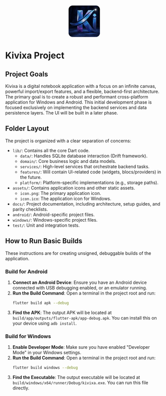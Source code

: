 <p align="center">
   <img src="../assets/icon.png" alt = "kivixa icon" height="100", width = "100">
</p>

# Kivixa Project

## Project Goals

Kivixa is a digital notebook application with a focus on an infinite canvas, powerful import/export features, and a flexible, backend-first architecture. The primary goal is to create a robust and performant cross-platform application for Windows and Android. This initial development phase is focused exclusively on implementing the backend services and data persistence layers. The UI will be built in a later phase.

## Folder Layout

The project is organized with a clear separation of concerns:

- `lib/`: Contains all the core Dart code.
  - `data/`: Handles SQLite database interaction (Drift framework).
  - `domain/`: Core business logic and data models.
  - `services/`: High-level services that orchestrate backend tasks.
  - `features/`: Will contain UI-related code (widgets, blocs/providers) in the future.
  - `platform/`: Platform-specific implementations (e.g., storage paths).
- `assets/`: Contains application icons and other static assets.
  - `icon.png`: The primary application icon.
  - `icon.ico`: The application icon for Windows.
- `docs/`: Project documentation, including architecture, setup guides, and parity checklists.
- `android/`: Android-specific project files.
- `windows/`: Windows-specific project files.
- `test/`: Unit and integration tests.

## How to Run Basic Builds

These instructions are for creating unsigned, debuggable builds of the application.

### Build for Android

1.  **Connect an Android Device**: Ensure you have an Android device connected with USB debugging enabled, or an emulator running.
2.  **Run the Build Command**: Open a terminal in the project root and run:
    ```sh
    flutter build apk --debug
    ```
3.  **Find the APK**: The output APK will be located at `build/app/outputs/flutter-apk/app-debug.apk`. You can install this on your device using `adb install`.

### Build for Windows

1.  **Enable Developer Mode**: Make sure you have enabled "Developer Mode" in your Windows settings.
2.  **Run the Build Command**: Open a terminal in the project root and run:
    ```sh
    flutter build windows --debug
    ```
3.  **Find the Executable**: The output executable will be located at `build/windows/x64/runner/Debug/kivixa.exe`. You can run this file directly.